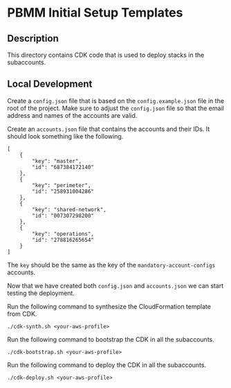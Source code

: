 # PBMM Initial Setup Templates

## Description

This directory contains CDK code that is used to deploy stacks in the subaccounts.

## Local Development

Create a `config.json` file that is based on the `config.example.json` file in the root of the project. Make sure to
adjust the `config.json` file so that the email address and names of the accounts are valid.

Create an `accounts.json` file that contains the accounts and their IDs. It should look something like the following.

    [
        {
            "key": "master",
            "id": "687384172140"
        },
        {
            "key": "perimeter",
            "id": "258931004286"
        },
        {
            "key": "shared-network",
            "id": "007307298200"
        },
        {
            "key": "operations",
            "id": "278816265654"
        }
    ]

The `key` should be the same as the key of the `mandatory-account-configs` accounts.

Now that we have created both `config.json` and `accounts.json` we can start testing the deployment.

Run the following command to synthesize the CloudFormation template from CDK.

    ./cdk-synth.sh <your-aws-profile>

Run the following command to bootstrap the CDK in all the subaccounts.

    ./cdk-bootstrap.sh <your-aws-profile>

Run the following command to deploy the CDK in all the subaccounts.

    ./cdk-deploy.sh <your-aws-profile>
